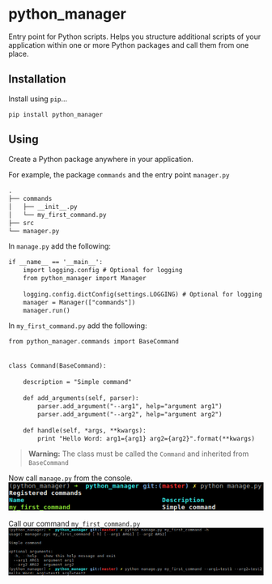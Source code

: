 python_manager
===================


Entry point for Python scripts.
Helps you structure additional scripts of your application within one or more Python packages and call them from one place.

Installation
-------------
Install using `pip`...

    pip install python_manager

Using
-------------------
Create a Python package anywhere in your application.

For example, the package `commands` and the entry point `manager.py`

    .
    ├── commands
    │   ├── __init__.py
    │   └── my_first_command.py
    ├── src
    └── manager.py

In `manage.py` add the following:

    if __name__ == '__main__':
        import logging.config # Optional for logging
        from python_manager import Manager

        logging.config.dictConfig(settings.LOGGING) # Optional for logging
        manager = Manager(["commands"])
        manager.run()

In `my_first_command.py` add the following:

    from python_manager.commands import BaseCommand
    
    
    class Command(BaseCommand):
    
        description = "Simple command"
    
        def add_arguments(self, parser):
            parser.add_argument("--arg1", help="argument arg1")
            parser.add_argument("--arg2", help="argument arg2")
    
        def handle(self, *args, **kwargs):
            print "Hello Word: arg1={arg1} arg2={arg2}".format(**kwargs)

> **Warning:**
> The class must be called the `Command` and inherited from `BaseCommand`

Now call `manage.py` from the console.
![python manage.py](/asserts/manage.png)

Call our command `my_first_command.py`
![python manage.py my_first_command](/asserts/command_call.png)
